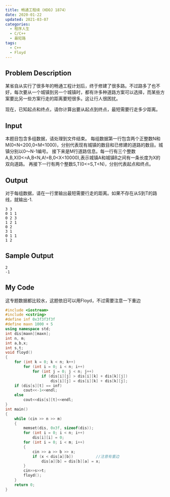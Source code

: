 ```yaml
---
title: 畅通工程续（HDOJ 1874）
date: 2020-01-22
updated: 2021-03-07
categories:
  - 程序人生
  - C/C++
  - 最短路
tags:
  - C++
  - Floyd
---
```


## Problem Description 

某省自从实行了很多年的畅通工程计划后，终于修建了很多路。不过路多了也不好，每次要从一个城镇到另一个城镇时，都有许多种道路方案可以选择，而某些方案要比另一些方案行走的距离要短很多。这让行人很困扰。

现在，已知起点和终点，请你计算出要从起点到终点，最短需要行走多少距离。

## Input 

本题目包含多组数据，请处理到文件结束。
每组数据第一行包含两个正整数N和M(0<N<200,0<M<1000)，分别代表现有城镇的数目和已修建的道路的数目。城镇分别以0～N-1编号。
接下来是M行道路信息。每一行有三个整数A,B,X(0<=A,B<N,A!=B,0<X<10000),表示城镇A和城镇B之间有一条长度为X的双向道路。
再接下一行有两个整数S,T(0<=S,T<N)，分别代表起点和终点。 

## Output 

对于每组数据，请在一行里输出最短需要行走的距离。如果不存在从S到T的路线，就输出-1.

```
3 3
0 1 1
0 2 3
1 2 1
0 2
3 1
0 1 1
1 2
```

## Sample Output 

```
2
-1
```

## My Code

<p>这专题数据都比较水，这题依旧可以用Floyd，不过需要注意一下重边</p>

```cpp
#include <iostream>
#include <cstring>
#define inf 0x3f3f3f3f
#define maxn 1000 + 5
using namespace std;
int dis[maxn][maxn];
int n, m;
int a,b,x;
int s,t;
void floyd()
{
    for (int k = 0; k < n; k++)
        for (int i = 0; i < n; i++)
            for (int j = 0; j < n; j++)
                if (dis[i][j] > dis[i][k] + dis[k][j])
                    dis[i][j] = dis[i][k] + dis[k][j];
    if (dis[s][t] == inf)
        cout<<-1<<endl;
    else
        cout<<dis[s][t]<<endl;
}
int main()
{
    while (cin >> n >> m)
    {
        memset(dis, 0x3f, sizeof(dis));
        for (int i = 0; i < n; i++)
            dis[i][i] = 0;
        for (int i = 0; i < m; i++)
        {
            cin >> a >> b >> x;
            if (x < dis[a][b])          //注意有重边
                dis[a][b] = dis[b][a] = x;
        }
        cin>>s>>t;
        floyd();
    }
    return 0;
}
```
